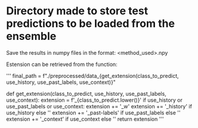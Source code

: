 # Directory made to store test predictions to be loaded from the ensemble

Save the results in numpy files in the format: <method_used><estension>.npy

Estension can be retrieved from the function: 

'''
final_path = f"./preprocessed/data_{get_extension(class_to_predict, use_history, use_past_labels, use_context)}"


def get_extension(class_to_predict, use_history, use_past_labels, use_context):
    extension = f'_{class_to_predict.lower()}'
    if use_history or use_past_labels or use_context:
        extension += '_w'
        extension += '_history' if use_history else ''
        extension += '_past-labels' if use_past_labels else ''
        extension += '_context' if use_context else ''
    return extension
'''